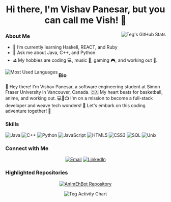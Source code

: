 <h1 align="center">Hi there, I'm Vishav Panesar, but you can call me Vish! 👋</h1>

<p align="center">
  <img align="right" src="https://github-readme-stats.vercel.app/api?username=Tegnoorg&show_icons=true&theme=tokyonight&rank_icon=github" alt="Teg's GitHub Stats" />
</p>
<h3>About Me</h3>
<ul align="left">
  <li>🌱 I’m currently learning Haskell, REACT, and Ruby</li>
  <li>💬 Ask me about Java, C++, and Python.</li>
  <li>⛳ My hobbies are coding 💻, music 🎵, gaming 🎮, and working out 💪.</li>
</ul>


<p align="center">
  <img align="left" src="https://github-readme-stats.vercel.app/api/top-langs?username=Tegnoorg&show_icons=true&theme=tokyonight&locale=en&layout=donut" alt="Most Used Languages">
</p>

<h3>Bio</h3>
<p>  
  👋 Hey there! I'm Vishav Panesar, a software engineering student at Simon Fraser University in Vancouver, Canada. 🇨🇦 My heart beats for basketball, anime, and working out. 💻🏀📺 I'm on a mission to become a full-stack developer and weave tech wonders! 🚀 Let's embark on this coding adventure together! 🌟
</p>


<h3>Skills</h3>
<p>
  <img src="https://img.shields.io/badge/Java-%E2%98%95%EF%B8%8F-blue" alt="Java">
  <img src="https://img.shields.io/badge/C%2B%2B-%E2%9D%A4%EF%B8%8F-blue" alt="C++">
  <img src="https://img.shields.io/badge/Python-%F0%9F%90%8D-blue" alt="Python">
  <img src="https://img.shields.io/badge/JavaScript-%E2%9C%A8-blue" alt="JavaScript">
  <img src="https://img.shields.io/badge/HTML5-%F0%9F%8C%90-blue" alt="HTML5">
  <img src="https://img.shields.io/badge/CSS3-%F0%9F%8C%88-blue" alt="CSS3">
  <img src="https://img.shields.io/badge/SQL-%F0%9F%93%81-blue" alt="SQL">
  <img src="https://img.shields.io/badge/Unix-%F0%9F%96%A5-blue" alt="Unix">
</p>

<h3>Connect with Me</h3>
<p align="center">
  <a href="mailto:v.panesar01@gmail.com"><img src="https://img.shields.io/badge/Email-v.panesar01%40gmail.com-%23D14836?style=flat&logo=gmail&logoColor=white" alt="Email"></a>
  <a href="https://www.linkedin.com/in/vishav-panesar-7b07a61a2/"><img src="https://img.shields.io/badge/LinkedIn-Connect-%230077B5?style=flat&logo=linkedin&logoColor=white" alt="LinkedIn"></a>
</p>

<h3>Highlighted Repositories</h3>
<p align="center">
  <a href="https://github.com/Tegnoorg/AnImEhBot"><img src="https://github-readme-stats.vercel.app/api/pin/?username=Tegnoorg&repo=AnImEhBot&theme=tokyonight" alt="AnImEhBot Repository"></a>
</p>

<p align="center">
  <img src="https://github-profile-summary-cards.vercel.app/api/cards/profile-details?username=Tegnoorg&theme=tokyonight&locale=en&show_icons=true" alt="Teg Activity Chart">
</p>
